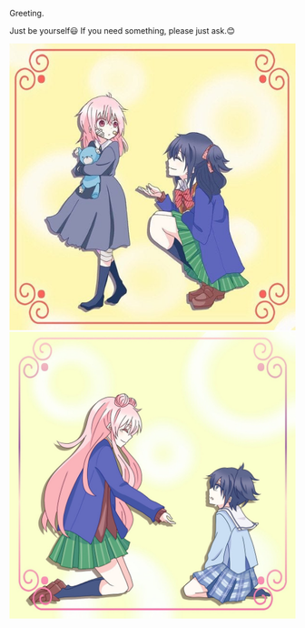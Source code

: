 Greeting.

Just be yourself😃 If you need something, please just ask.😊

[![Greeting](https://github.com/JonathanSum/JonathanSum/blob/master/112.jpg?raw=true)](https://github.com/JonathanSum/)
[![Greeting](https://github.com/JonathanSum/JonathanSum/blob/master/111.jpg?raw=true)](https://github.com/JonathanSum/)

